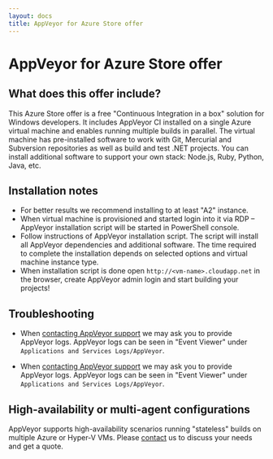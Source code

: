 ```yaml
---
layout: docs
title: AppVeyor for Azure Store offer
---
```


# AppVeyor for Azure Store offer

## What does this offer include?

This Azure Store offer is a free "Continuous Integration in a box" solution for Windows developers. It includes AppVeyor CI installed on a single Azure virtual machine and enables running multiple builds in parallel. The virtual machine has pre-installed software to work with Git, Mercurial and Subversion repositories as well as build and test .NET projects. You can install additional software to support your own stack: Node.js, Ruby, Python, Java, etc.


## Installation notes

* For better results we recommend installing to at least "A2" instance.
* When virtual machine is provisioned and started login into it via RDP – AppVeyor installation script will be started in PowerShell console.
* Follow instructions of AppVeyor installation script. The script will install all AppVeyor dependencies and additional software. The time required to complete the installation depends on selected options and virtual machine instance type.
* When installation script is done open `http://<vm-name>.cloudapp.net` in the browser, create AppVeyor admin login and start building your projects!


## Troubleshooting
* When [contacting AppVeyor support](/support/) we may ask you to provide AppVeyor logs. AppVeyor logs can be seen in "Event Viewer" under `Applications and Services Logs/AppVeyor`.

* When [contacting AppVeyor support](/support/) we may ask you to provide AppVeyor logs. AppVeyor logs can be seen in "Event Viewer" under `Applications and Services Logs/AppVeyor`.


## High-availability or multi-agent configurations

AppVeyor supports high-availability scenarios running "stateless" builds on multiple Azure or Hyper-V VMs. Please [contact](mailto:team@appveyor.com) us to discuss your needs and get a quote.
